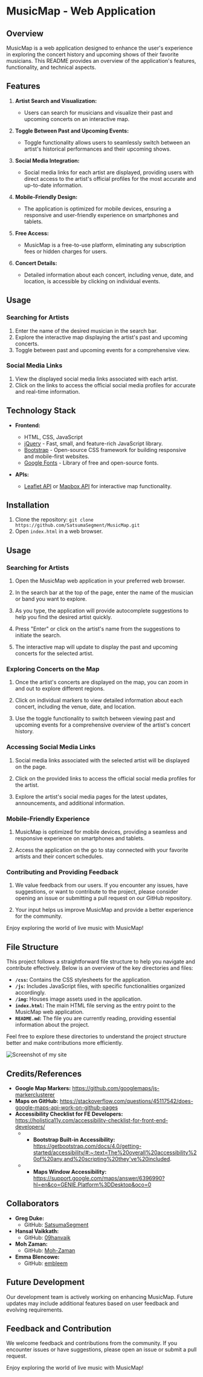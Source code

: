 # MusicMap - Web Application

## Overview

MusicMap is a web application designed to enhance the user's experience in exploring the concert history and upcoming shows of their favorite musicians. This README provides an overview of the application's features, functionality, and technical aspects.

## Features

1. **Artist Search and Visualization:**
   - Users can search for musicians and visualize their past and upcoming concerts on an interactive map.

2. **Toggle Between Past and Upcoming Events:**
   - Toggle functionality allows users to seamlessly switch between an artist's historical performances and their upcoming shows.

3. **Social Media Integration:**
   - Social media links for each artist are displayed, providing users with direct access to the artist's official profiles for the most accurate and up-to-date information.

4. **Mobile-Friendly Design:**
   - The application is optimized for mobile devices, ensuring a responsive and user-friendly experience on smartphones and tablets.

5. **Free Access:**
   - MusicMap is a free-to-use platform, eliminating any subscription fees or hidden charges for users.

6. **Concert Details:**
   - Detailed information about each concert, including venue, date, and location, is accessible by clicking on individual events.

## Usage

### Searching for Artists

1. Enter the name of the desired musician in the search bar.
2. Explore the interactive map displaying the artist's past and upcoming concerts.
3. Toggle between past and upcoming events for a comprehensive view.

### Social Media Links

1. View the displayed social media links associated with each artist.
2. Click on the links to access the official social media profiles for accurate and real-time information.

## Technology Stack

- **Frontend:**
  - HTML, CSS, JavaScript
  - [jQuery](https://jquery.com/) - Fast, small, and feature-rich JavaScript library.
  - [Bootstrap](https://getbootstrap.com/) - Open-source CSS framework for building responsive and mobile-first websites.
  - [Google Fonts](https://fonts.google.com/) - Library of free and open-source fonts.

- **APIs:**
  - [Leaflet API](https://leafletjs.com/) or [Mapbox API](https://www.mapbox.com/) for interactive map functionality.

## Installation

1. Clone the repository: `git clone https://github.com/SatsumaSegment/MusicMap.git`
2. Open `index.html` in a web browser.

## Usage

### Searching for Artists

1. Open the MusicMap web application in your preferred web browser.

2. In the search bar at the top of the page, enter the name of the musician or band you want to explore.

3. As you type, the application will provide autocomplete suggestions to help you find the desired artist quickly.

4. Press "Enter" or click on the artist's name from the suggestions to initiate the search.

5. The interactive map will update to display the past and upcoming concerts for the selected artist.

### Exploring Concerts on the Map

1. Once the artist's concerts are displayed on the map, you can zoom in and out to explore different regions.

2. Click on individual markers to view detailed information about each concert, including the venue, date, and location.

3. Use the toggle functionality to switch between viewing past and upcoming events for a comprehensive overview of the artist's concert history.

### Accessing Social Media Links

1. Social media links associated with the selected artist will be displayed on the page.

2. Click on the provided links to access the official social media profiles for the artist.

3. Explore the artist's social media pages for the latest updates, announcements, and additional information.

### Mobile-Friendly Experience

1. MusicMap is optimized for mobile devices, providing a seamless and responsive experience on smartphones and tablets.

2. Access the application on the go to stay connected with your favorite artists and their concert schedules.

### Contributing and Providing Feedback

1. We value feedback from our users. If you encounter any issues, have suggestions, or want to contribute to the project, please consider opening an issue or submitting a pull request on our GitHub repository.

2. Your input helps us improve MusicMap and provide a better experience for the community.

Enjoy exploring the world of live music with MusicMap!

## File Structure

This project follows a straightforward file structure to help you navigate and contribute effectively. Below is an overview of the key directories and files:

- **`/css`:** Contains the CSS stylesheets for the application.
- **`/js`:** Includes JavaScript files, with specific functionalities organized accordingly.
- **`/img`:** Houses image assets used in the application.
- **`index.html`:** The main HTML file serving as the entry point to the MusicMap web application.
- **`README.md`:** The file you are currently reading, providing essential information about the project.

Feel free to explore these directories to understand the project structure better and make contributions more efficiently.

![Screenshot of my site](assets/img/file_structure.png)


## Credits/References

* **Google Map Markers:** https://github.com/googlemaps/js-markerclusterer
* **Maps on GitHub:** https://stackoverflow.com/questions/45117542/does-google-maps-api-work-on-github-pages
* **Accessibility Checklist for FE Developers:** https://holistica11y.com/accessibility-checklist-for-front-end-developers/
    * * **Bootstrap Built-in Accessibility:** https://getbootstrap.com/docs/4.0/getting-started/accessibility/#:~:text=The%20overall%20accessibility%20of%20any,and%20scripting%20they've%20included.
    * * **Maps Window Accessibility:** https://support.google.com/maps/answer/6396990?hl=en&co=GENIE.Platform%3DDesktop&oco=0

## Collaborators

* **Greg Duke:**
  - GitHub: [SatsumaSegment](https://github.com/SatsumaSegment)
* **Hansal Vaikkath:**
  - GitHub: [09hanvaik](https://github.com/09hanvaik)
* **Moh Zaman:**
  - GitHub: [Moh-Zaman](https://github.com/Moh-Zaman)
* **Emma Blencowe:**
  - GitHub: [embleem](https://github.com/embleem)

## Future Development

Our development team is actively working on enhancing MusicMap. Future updates may include additional features based on user feedback and evolving requirements.

## Feedback and Contribution

We welcome feedback and contributions from the community. If you encounter issues or have suggestions, please open an issue or submit a pull request.

Enjoy exploring the world of live music with MusicMap!
